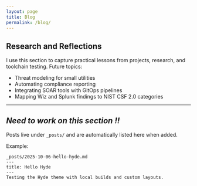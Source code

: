 ```yaml
---
layout: page
title: Blog
permalink: /blog/
---
```


## Research and Reflections

I use this section to capture practical lessons from projects, research, and toolchain testing.
Future topics:
- Threat modeling for small utilities
- Automating compliance reporting
- Integrating SOAR tools with GitOps pipelines
- Mapping Wiz and Splunk findings to NIST CSF 2.0 categories

---
*Need to work on this section !!*
---
Posts live under `_posts/` and are automatically listed here when added.

Example:

```
_posts/2025-10-06-hello-hyde.md
---
title: Hello Hyde
---
Testing the Hyde theme with local builds and custom layouts.
```
